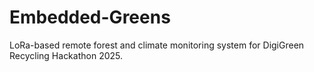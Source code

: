 # Embedded-Greens
LoRa-based remote forest and climate monitoring system for DigiGreen Recycling Hackathon 2025.
